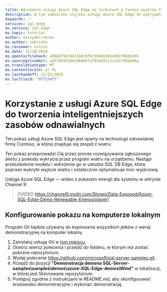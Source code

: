 ```yaml
---
title: Wdrażanie usługi Azure SQL Edge na turbinach w farmie wiatrów firmy Contoso
description: W tym samouczku użyjesz usługi Azure SQL Edge do wykrywania wznawiania na turbinach w farmie wiatrów firmy Contoso.
keywords: ''
services: sql-edge
ms.service: sql-edge
ms.topic: tutorial
author: VasiyaKrishnan
ms.author: vakrishn
ms.reviewer: sstein
ms.date: 12/18/2020
ms.openlocfilehash: e966d756744210dc8f6739b96501dd91f0d8d1b5
ms.sourcegitcommit: a4533b9d3d4cd6bb6faf92dd91c2c3e1f98ab86a
ms.translationtype: MT
ms.contentlocale: pl-PL
ms.lasthandoff: 12/22/2020
ms.locfileid: "97723477"
---
```

# <a name="using-azure-sql-edge-to-build-smarter-renewable-resources"></a>Korzystanie z usługi Azure SQL Edge do tworzenia inteligentniejszych zasobów odnawialnych

Ten pokaz usługi Azure SQL Edge jest oparty na technologii odnawialnej firmy Contoso, w której znajduje się zespół z wiatru 

Ten pokaz przeprowadzi Cię przez proces rozwiązywania zgłoszonego alertu z powodu wykrycia przez program wiatru na urządzeniu. Nastąpi przeszkolenie modelu i wdrożenie go w usłudze SQL DB Edge, która poprawi wykryte wyjście wiatru i ostatecznie optymalizuje moc wyjściową.

Usługa Azure SQL Edge — wideo z pokazem energii dla systemu w witrynie Channel 9:
> [!VIDEO https://channel9.msdn.com/Shows/Data-Exposed/Azure-SQL-Edge-Demo-Renewable-Energy/player]

## <a name="setting-up-the-demo-on-your-local-computer"></a>Konfigurowanie pokazu na komputerze lokalnym
Program Git będzie używany do kopiowania wszystkich plików z wersji demonstracyjnej na komputer lokalny. 

1. Zainstaluj usługę Git w [tym miejscu](https://git-scm.com/download).
2. Otwórz wiersz polecenia i przejdź do folderu, w którym ma zostać pobrane repozytorium. 
3. Wydaj polecenie https://github.com/microsoft/sql-server-samples.git .
4. Przejdź do pozycji **"Demonstracja demona SQL-Server-samples\samples\demos\azure-SQL-Edge-demos\Wind"** w lokalizacji, w której jest Sklonowane repozytorium.
5. Postępuj zgodnie z instrukcjami w README.md, aby skonfigurować środowisko demonstracyjne i wykonać demonstrację.